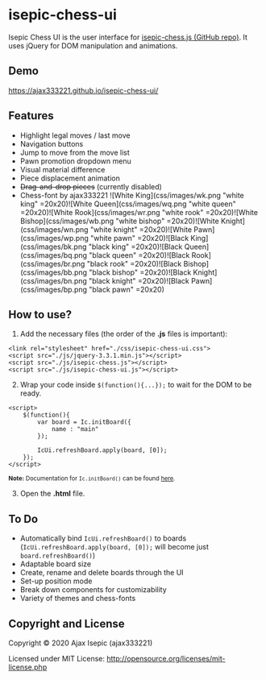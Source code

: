 isepic-chess-ui
================

Isepic Chess UI is the user interface for [isepic-chess.js (GitHub repo)](https://github.com/ajax333221/isepic-chess). It uses jQuery for DOM manipulation and animations.

Demo
-------------

https://ajax333221.github.io/isepic-chess-ui/

Features
-------------

- Highlight legal moves / last move
- Navigation buttons
- Jump to move from the move list
- Pawn promotion dropdown menu
- Visual material difference
- Piece displacement animation
- ~~Drag-and-drop pieces~~ (currently disabled)
- Chess-font by ajax333221 ![White King](css/images/wk.png "white king" =20x20)![White Queen](css/images/wq.png "white queen" =20x20)![White Rook](css/images/wr.png "white rook" =20x20)![White Bishop](css/images/wb.png "white bishop" =20x20)![White Knight](css/images/wn.png "white knight" =20x20)![White Pawn](css/images/wp.png "white pawn" =20x20)![Black King](css/images/bk.png "black king" =20x20)![Black Queen](css/images/bq.png "black queen" =20x20)![Black Rook](css/images/br.png "black rook" =20x20)![Black Bishop](css/images/bb.png "black bishop" =20x20)![Black Knight](css/images/bn.png "black knight" =20x20)![Black Pawn](css/images/bp.png "black pawn" =20x20)

How to use?
-------------

1. Add the necessary files (the order of the **.js** files is important):

```
<link rel="stylesheet" href="./css/isepic-chess-ui.css">
<script src="./js/jquery-3.3.1.min.js"></script>
<script src="./js/isepic-chess.js"></script>
<script src="./js/isepic-chess-ui.js"></script>
```

2. Wrap your code inside `$(function(){...});` to wait for the DOM to be ready.

```
<script>
	$(function(){
		var board = Ic.initBoard({
			name : "main"
		});
		
		IcUi.refreshBoard.apply(board, [0]);
	});
</script>
```
<sub>**Note:** Documentation for `Ic.initBoard()` can be found [here](https://github.com/ajax333221/isepic-chess#documentation).</sub>

3. Open the **.html** file.

To Do
-------------

- Automatically bind `IcUi.refreshBoard()` to boards (`IcUi.refreshBoard.apply(board, [0]);` will become just `board.refreshBoard()`)
- Adaptable board size
- Create, rename and delete boards through the UI
- Set-up position mode
- Break down components for customizability
- Variety of themes and chess-fonts

Copyright and License
-------------

Copyright © 2020 Ajax Isepic (ajax333221)

Licensed under MIT License: http://opensource.org/licenses/mit-license.php
